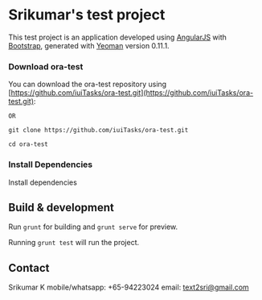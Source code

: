 # Srikumar's test project

This test project is an application developed using [AngularJS](http://angularjs.org/) with [Bootstrap](http://http://getbootstrap.com/), generated with [Yeoman](http://yeoman.io/)
version 0.11.1.

### Download ora-test

You can download the ora-test repository using [https://github.com/iuiTasks/ora-test.git](https://github.com/iuiTasks/ora-test.git):

```
OR

git clone https://github.com/iuiTasks/ora-test.git

cd ora-test
```

### Install Dependencies

Install dependencies

## Build & development

Run `grunt` for building and `grunt serve` for preview.

Running `grunt test` will run the project.

## Contact

Srikumar K
mobile/whatsapp: +65-94223024
email: text2sri@gmail.com


